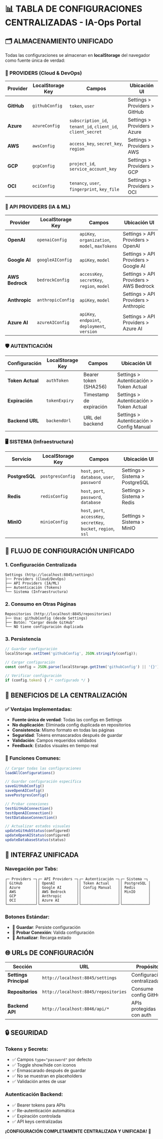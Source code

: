 # 📊 TABLA DE CONFIGURACIONES CENTRALIZADAS - IA-Ops Portal

## 🗂️ **ALMACENAMIENTO UNIFICADO**

Todas las configuraciones se almacenan en **localStorage** del navegador como fuente única de verdad:

### **🔗 PROVIDERS (Cloud & DevOps)**
| Provider | LocalStorage Key | Campos | Ubicación UI |
|----------|------------------|--------|--------------|
| **GitHub** | `githubConfig` | `token`, `user` | Settings > Providers > GitHub |
| **Azure** | `azureConfig` | `subscription_id`, `tenant_id`, `client_id`, `client_secret` | Settings > Providers > Azure |
| **AWS** | `awsConfig` | `access_key`, `secret_key`, `region` | Settings > Providers > AWS |
| **GCP** | `gcpConfig` | `project_id`, `service_account_key` | Settings > Providers > GCP |
| **OCI** | `ociConfig` | `tenancy`, `user`, `fingerprint`, `key_file` | Settings > Providers > OCI |

### **🤖 API PROVIDERS (IA & ML)**
| Provider | LocalStorage Key | Campos | Ubicación UI |
|----------|------------------|--------|--------------|
| **OpenAI** | `openaiConfig` | `apiKey`, `organization`, `model`, `maxTokens` | Settings > API Providers > OpenAI |
| **Google AI** | `googleAIConfig` | `apiKey`, `model` | Settings > API Providers > Google AI |
| **AWS Bedrock** | `bedrockConfig` | `accessKey`, `secretKey`, `region`, `model` | Settings > API Providers > AWS Bedrock |
| **Anthropic** | `anthropicConfig` | `apiKey`, `model` | Settings > API Providers > Anthropic |
| **Azure AI** | `azureAIConfig` | `apiKey`, `endpoint`, `deployment`, `version` | Settings > API Providers > Azure AI |

### **🛡️ AUTENTICACIÓN**
| Configuración | LocalStorage Key | Campos | Ubicación UI |
|---------------|------------------|--------|--------------|
| **Token Actual** | `authToken` | Bearer token (SHA256) | Settings > Autenticación > Token Actual |
| **Expiración** | `tokenExpiry` | Timestamp de expiración | Settings > Autenticación > Token Actual |
| **Backend URL** | `backendUrl` | URL del backend | Settings > Autenticación > Config Manual |

### **🖥️ SISTEMA (Infraestructura)**
| Servicio | LocalStorage Key | Campos | Ubicación UI |
|----------|------------------|--------|--------------|
| **PostgreSQL** | `postgresConfig` | `host`, `port`, `database`, `user`, `password` | Settings > Sistema > PostgreSQL |
| **Redis** | `redisConfig` | `host`, `port`, `password`, `database` | Settings > Sistema > Redis |
| **MinIO** | `minioConfig` | `host`, `port`, `accessKey`, `secretKey`, `bucket`, `region`, `ssl` | Settings > Sistema > MinIO |

## 🔄 **FLUJO DE CONFIGURACIÓN UNIFICADO**

### **1. Configuración Centralizada**
```
Settings (http://localhost:8845/settings)
├── Providers (Cloud/DevOps)
├── API Providers (IA/ML) 
├── Autenticación (Tokens)
└── Sistema (Infraestructura)
```

### **2. Consumo en Otras Páginas**
```
Repositorios (http://localhost:8845/repositories)
├── Usa: githubConfig (desde Settings)
├── Botón: "Cargar desde GitHub"
└── NO tiene configuración duplicada
```

### **3. Persistencia**
```javascript
// Guardar configuración
localStorage.setItem('githubConfig', JSON.stringify(config));

// Cargar configuración
const config = JSON.parse(localStorage.getItem('githubConfig') || '{}');

// Verificar configuración
if (config.token) { /* configurado */ }
```

## 🎯 **BENEFICIOS DE LA CENTRALIZACIÓN**

### ✅ **Ventajas Implementadas:**
- **Fuente única de verdad**: Todas las configs en Settings
- **No duplicación**: Eliminada config duplicada en repositorios
- **Consistencia**: Mismo formato en todas las páginas
- **Seguridad**: Tokens enmascarados después de guardar
- **Validación**: Campos requeridos validados
- **Feedback**: Estados visuales en tiempo real

### 🔧 **Funciones Comunes:**
```javascript
// Cargar todas las configuraciones
loadAllConfigurations()

// Guardar configuración específica
saveGitHubConfig()
saveOpenAIConfig()
savePostgresConfig()

// Probar conexiones
testGitHubConnection()
testOpenAIConnection()
testDatabaseConnection()

// Actualizar estados visuales
updateGitHubStatus(configured)
updateOpenAIStatus(configured)
updateDatabaseStatus(status)
```

## 📱 **INTERFAZ UNIFICADA**

### **Navegación por Tabs:**
```
┌─ Providers ─┐┌─ API Providers ─┐┌─ Autenticación ─┐┌─ Sistema ─┐
│ GitHub      ││ OpenAI          ││ Token Actual    ││ PostgreSQL │
│ Azure       ││ Google AI       ││ Config Manual   ││ Redis      │
│ AWS         ││ AWS Bedrock     ││                 ││ MinIO      │
│ GCP         ││ Anthropic       ││                 ││            │
│ OCI         ││ Azure AI        ││                 ││            │
└─────────────┘└─────────────────┘└─────────────────┘└────────────┘
```

### **Botones Estándar:**
- 💾 **Guardar**: Persiste configuración
- 🔌 **Probar Conexión**: Valida configuración
- 🔄 **Actualizar**: Recarga estado

## 🌐 **URLs DE CONFIGURACIÓN**

| Sección | URL | Propósito |
|---------|-----|-----------|
| **Settings Principal** | `http://localhost:8845/settings` | Configuración centralizada |
| **Repositorios** | `http://localhost:8845/repositories` | Consume config GitHub |
| **Backend API** | `http://localhost:8846/api/*` | APIs protegidas con auth |

## 🔒 **SEGURIDAD**

### **Tokens y Secrets:**
- ✅ Campos `type="password"` por defecto
- ✅ Toggle show/hide con iconos
- ✅ Enmascarado después de guardar
- ✅ No se muestran en placeholders
- ✅ Validación antes de usar

### **Autenticación Backend:**
- ✅ Bearer tokens para APIs
- ✅ Re-autenticación automática
- ✅ Expiración controlada
- ✅ API keys centralizadas

**¡CONFIGURACIÓN COMPLETAMENTE CENTRALIZADA Y UNIFICADA!** 🚀
